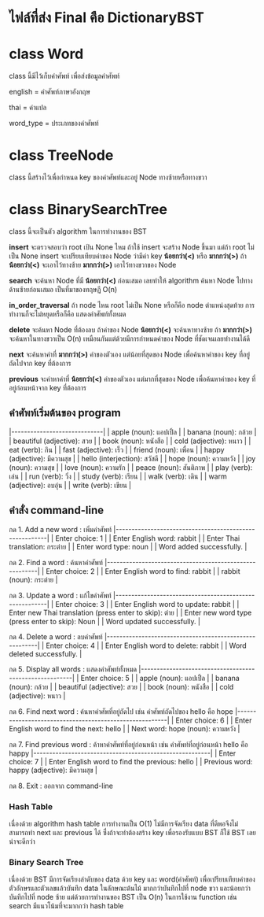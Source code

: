 # ไฟล์ที่ส่ง Final คือ DictionaryBST
# class Word
class นี้มีไว้เก็บคำศัพท์ เพื่อส่งข้อมูลคำศัพท์

english = คำศัพท์ภาษาอังกฤษ

thai = คำแปล

word_type = ประเภทของคำศัพท์

# class TreeNode
class นี้สร้างไว้เพื่อกำหนด key ของคำศัพท์และอยู่ Node ทางซ้ายหรือทางขวา

# class BinarySearchTree
class นี้จะเป็นตัว algorithm ในการทำงานของ BST

**insert** จะตรวจสอบว่า root เป้น None ไหม ถ้าใช้ insert จะสร้าง Node ขึ้นมา แต่ถ้า root ไม่เป็น None insert จะเปรียบเทียบค่าของ Node ว่ามีค่า key **น้อยกว่า(<)** หรือ **มากกว่า(>)** ถ้า **น้อยกว่า(<)** จะเอาไว้ทางซ้าย **มากกว่า(>)** เอาไว้ทางขวาของ Node

**search** จะค้นหา Node ที่มี **น้อยกว่า(<)** ก่อนเสมอ เลยทำให้ algorithm ค้นหา Node ไปทางด้านซ้ายก่อนเสมอ เป็นที่มาของทฤษฏี O(n)

**in_order_traversal** ถ้า node ไหน root ไม่เป็น None หรือก็คือ node ตำแหน่งสุดท้าย การทำงานก็จะไม่หยุดหรือก็คือ แสดงคำศัพท์ทั้งหมด

**delete** จะค้นหา Node ที่ต้องลบ ถ้าค่าของ Node **น้อยกว่า(<)** จะค้นหาทางซ้าย ถ้า **มากกว่า(>)** จะค้นหาในทางขวาเป็น O(n) เหมือนกันแต่ด้วยมีการกำหนดค่าของ Node ที่ชัดเจนเลยทำงานได้ดี

**next** จะค้นหาค่าที่ **มากกว่า(>)** ค่าของตัวเอง แต่น้อยที่สุดของ Node เพื่อค้นหาค่าของ key ที่อยู่ถัดไปจาก key ที่ต้องการ

**previous** จะค่าหาค่าที่ **น้อยกว่า(<)** ค่าของตัวเอง แต่มากที่สุดของ Node เพื่อค้นหาค่าของ key ที่อยู่ก่อนหน้าจาก key ที่ต้องการ

## คำศัพท์เริ่มต้นของ program
|-----------------------------|
| apple (noun): แอปเปิ้ล        |
| banana (noun): กล้วย         |
| beautiful (adjective): สวย  |
| book (noun): หนังสือ          |
| cold (adjective): หนาว      |
| eat (verb): กิน              |
| fast (adjective): เร็ว        |
| friend (noun): เพื่อน         |
| happy (adjective): มีความสุข  |
| hello (interjection): สวัสดี  |
| hope (noun): ความหวัง        |
| joy (noun): ความสุข          |
| love (noun): ความรัก         |
| peace (noun): สันติภาพ       |
| play (verb): เล่น            |
| run (verb): วิ่ง              |
| study (verb): เรียน          |
| walk (verb): เดิน            |
| warm (adjective): อบอุ่น     |
| write (verb): เขียน          |

## คำสั่ง command-line
กด 1. Add a new word : เพิ่มคำศัพท์
|--------------------------------------------------------|
| Enter choice: 1                                        |
| Enter English word: rabbit                             |
| Enter Thai translation: กระต่าย                         |
| Enter word type: noun                                  |
| Word added successfully.                               |

กด 2. Find a word : ค้นหาคำศัพท์
|--------------------------------------------------------|
| Enter choice: 2                                        |
| Enter English word to find: rabbit                     |
  | rabbit (noun): กระต่าย                                |

กด 3. Update a word : แก้ไขคำศัพท์
|--------------------------------------------------------|
| Enter choice: 3                                        |
| Enter English word to update: rabbit                   |
| Enter new Thai translation (press enter to skip): ต่าย  |
| Enter new word type (press enter to skip): Noun        |
| Word updated successfully.                             |

กด 4. Delete a word : ลบคำศัพท์
|--------------------------------------------------------|
| Enter choice: 4                                        |
| Enter English word to delete: rabbit                   |
| Word deleted successfully.                             |

กด 5. Display all words : แสดงคำศัพท์ทั้งหมด
|--------------------------------------------------------|
| Enter choice: 5                                        |
| apple (noun): แอปเปิ้ล                                   |
| banana (noun): กล้วย                                    |
| beautiful (adjective): สวย                             |
| book (noun): หนังสือ                                     |
| cold (adjective): หนาว                                 |

กด 6. Find next word : ค้นหาคำศัพที่อยู่ถัดไป เช่น คำศัพท์ถัดไปของ hello คือ hope
|--------------------------------------------------------|
| Enter choice: 6                                        |
| Enter English word to find the next: hello             |
| Next word: hope (noun): ความหวัง                        |

กด 7. Find previous word : ค้าหาคำศัพท์ที่อยู่ก่อนหน้า เช่น คำศัพท์ที่อยู่ก่อนหน้า hello คือ happy
|--------------------------------------------------------|
| Enter choice: 7                                        |
| Enter English word to find the previous: hello         |
| Previous word: happy (adjective): มีความสุข              |

กด 8. Exit : ออกจาก command-line

### Hash Table
เนื่องด้วย algorithm hash table การทำงานเป็น O(1) ไม่มีการจัดเรียง data ที่ดีพอจึงไม่สามารถทำ next และ previous ได้ ซึ่่งถ้าจะทำต้องสร้าง key เพื่อรองรับแบบ BST ก็ใช้ BST เลยน่าจะดีกว่า

### Binary Search Tree
เนื่องด้วย BST มีการจัดเรียงลำดับของ data ด้วย key และ word(คำศัพท์) เพื่อเปรียบเทียบค่าของตัวอักษรและตัวเลขแล้วบันทึก data ในลักษณะต้นไม้ มากกว่าบันทึกไปที่ node ขวา และน้อยกว่าบันทึกไปที่ node ซ้าย แต่ด้วยการทำงานของ BST เป็น O(n) ในการใช้งาน function เช่น search มีแนวโน้มที่จะมากกว่า hash table
